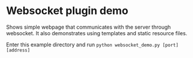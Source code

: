 Websocket plugin demo
=========

Shows simple webpage that communicates with the server through websocket.
It also demonstrates using templates and static resource files.

Enter this example directory and run ```python websocket_demo.py [port] [address]```
